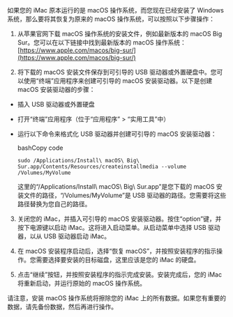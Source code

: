 如果您的 iMac 原本运行的是 macOS 操作系统，而您现在已经安装了 Windows 系统，那么要将其恢复为原来的 macOS 操作系统，可以按照以下步骤操作：

1.  从苹果官网下载 macOS 操作系统的安装文件，例如最新版本的 macOS Big Sur。您可以在以下链接中找到最新版本的 macOS 操作系统：[https://www.apple.com/macos/big-sur/](https://www.apple.com/macos/big-sur/)
    
2.  将下载的 macOS 安装文件保存到可引导的 USB 驱动器或外置硬盘中。您可以使用“终端”应用程序来创建可引导的 macOS 安装驱动器。以下是创建 macOS 安装驱动器的步骤：
    

-   插入 USB 驱动器或外置硬盘
    
-   打开“终端”应用程序（位于“应用程序” > “实用工具”中）
    
-   运行以下命令来格式化 USB 驱动器并创建可引导的 macOS 安装驱动器：
    
    bashCopy code
    
    `sudo /Applications/Install\ macOS\ Big\ Sur.app/Contents/Resources/createinstallmedia --volume /Volumes/MyVolume`
    
    这里的“/Applications/Install\ macOS\ Big\ Sur.app”是您下载的 macOS 安装文件的路径，“/Volumes/MyVolume”是 USB 驱动器的路径。您需要将这些路径替换为您自己的路径。
    

3.  关闭您的 iMac，并插入可引导的 macOS 安装驱动器。按住“option”键，并按下电源键以启动 iMac。这将进入启动菜单。从启动菜单中选择 USB 驱动器，以从 USB 驱动器启动 iMac。
    
4.  在 macOS 安装程序启动后，选择“恢复 macOS”，并按照安装程序的指示操作。您需要选择要安装的目标磁盘，这里应该是您的 iMac 的硬盘。
    
5.  点击“继续”按钮，并按照安装程序的指示完成安装。安装完成后，您的 iMac 将重新启动，并运行原始的 macOS 操作系统。
    

请注意，安装 macOS 操作系统将擦除您的 iMac 上的所有数据。如果您有重要的数据，请先备份数据，然后再进行操作。
